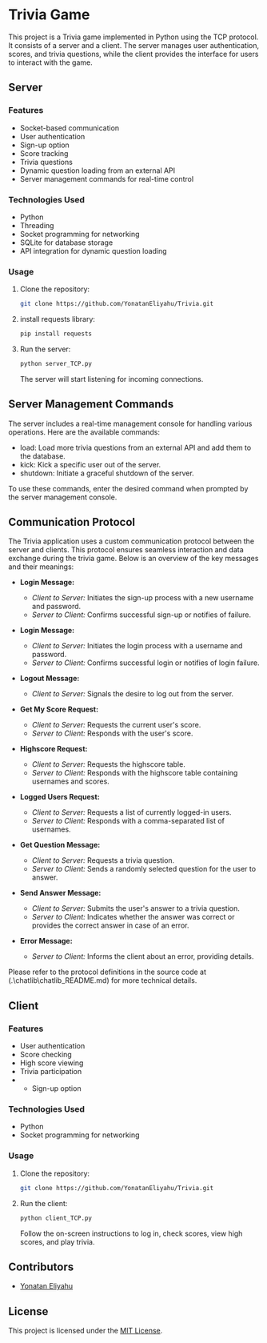# Trivia Game

This project is a Trivia game implemented in Python using the TCP protocol. It consists of a server and a client. The
server manages user authentication, scores, and trivia questions, while the client provides the interface for users to
interact with the game.

## Server

### Features

- Socket-based communication
- User authentication
- Sign-up option
- Score tracking
- Trivia questions
- Dynamic question loading from an external API
- Server management commands for real-time control

### Technologies Used

- Python
- Threading
- Socket programming for networking
- SQLite for database storage
- API integration for dynamic question loading

### Usage

1. Clone the repository:

   ```bash
   git clone https://github.com/YonatanEliyahu/Trivia.git
   ```
   
2. install requests library:

   ```bash
   pip install requests
   ```

3. Run the server:

   ```bash
   python server_TCP.py
   ```

   The server will start listening for incoming connections.

## Server Management Commands

The server includes a real-time management console for handling various operations. Here are the available commands:

- load: Load more trivia questions from an external API and add them to the database.
- kick: Kick a specific user out of the server.
- shutdown: Initiate a graceful shutdown of the server.

To use these commands, enter the desired command when prompted by
the server management console.

## Communication Protocol

The Trivia application uses a custom communication protocol between the server and clients. This protocol ensures
seamless interaction and data exchange during the trivia game. Below is an overview of the key messages and their
meanings:

- **Login Message:**
    - *Client to Server:* Initiates the sign-up process with a new username and password.
    - *Server to Client:* Confirms successful sign-up or notifies of failure.

- **Login Message:**
    - *Client to Server:* Initiates the login process with a username and password.
    - *Server to Client:* Confirms successful login or notifies of login failure.

- **Logout Message:**
    - *Client to Server:* Signals the desire to log out from the server.

- **Get My Score Request:**
    - *Client to Server:* Requests the current user's score.
    - *Server to Client:* Responds with the user's score.

- **Highscore Request:**
    - *Client to Server:* Requests the highscore table.
    - *Server to Client:* Responds with the highscore table containing usernames and scores.

- **Logged Users Request:**
    - *Client to Server:* Requests a list of currently logged-in users.
    - *Server to Client:* Responds with a comma-separated list of usernames.

- **Get Question Message:**
    - *Client to Server:* Requests a trivia question.
    - *Server to Client:* Sends a randomly selected question for the user to answer.

- **Send Answer Message:**
    - *Client to Server:* Submits the user's answer to a trivia question.
    - *Server to Client:* Indicates whether the answer was correct or provides the correct answer in case of an error.

- **Error Message:**
    - *Server to Client:* Informs the client about an error, providing details.

Please refer to the protocol definitions in the source code at (.\chatlib\chatlib_README.md)  for more technical details.

## Client

### Features

- User authentication
- Score checking
- High score viewing
- Trivia participation
-
    - Sign-up option

### Technologies Used

- Python
- Socket programming for networking

### Usage

1. Clone the repository:

   ```bash
   git clone https://github.com/YonatanEliyahu/Trivia.git
   ```

2. Run the client:

   ```bash
   python client_TCP.py
   ```

   Follow the on-screen instructions to log in, check scores, view high scores, and play trivia.

## Contributors

- [Yonatan Eliyahu](https://github.com/YonatanEliyahu)

## License

This project is licensed under the [MIT License](LICENSE).
